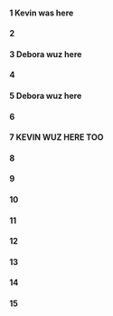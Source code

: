 #### 1 Kevin was here
#### 2
#### 3 Debora wuz here 
#### 4
#### 5 Debora wuz here 
#### 6
#### 7 KEVIN WUZ HERE TOO
#### 8
#### 9
#### 10
#### 11
#### 12
#### 13
#### 14
#### 15